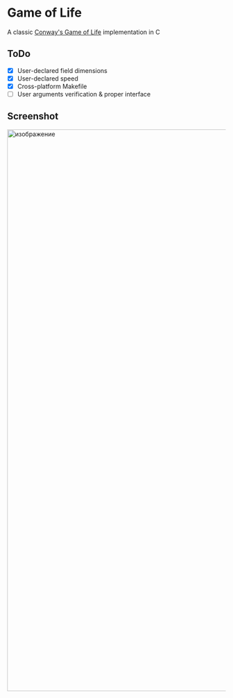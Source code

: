 # Game of Life
A classic [Conway's Game of Life](https://en.wikipedia.org/wiki/Conway's_Game_of_Life) implementation in C

## ToDo
- [x] User-declared field dimensions
- [x] User-declared speed
- [x] Cross-platform Makefile
- [ ] User arguments verification & proper interface

## Screenshot
<img width="1294" alt="изображение" src="https://github.com/user-attachments/assets/74e05854-6e6f-4b32-af35-d5af9346eba9" />
